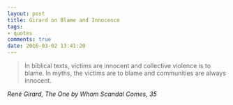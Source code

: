 ```yaml
---
layout: post
title: Girard on Blame and Innocence
tags:
- quotes
comments: true
date: 2016-03-02 13:41:20
---
```

<blockquote class="big">In biblical texts, victims are innocent and collective violence is to blame. ln myths, the victims are to blame and communities are always innocent.</blockquote>

<cite class="big">René Girard, *The One by Whom Scandal Comes*, 35</cite>
